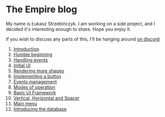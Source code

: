 # The Empire blog

My name is Łukasz Strzebińczyk. I am working on a side project, and I decided it's interesting enough to share.
Hope you enjoy it.

If you wish to discuss any parts of this, I'll be hanging around [on discord](https://discord.com/channels/1067367524792012800/1067367524792012803)

1. [Introduction](posts/1-introduction)
1. [Humble beginning](posts/2-humble-beginning)
1. [Handling events](posts/3-handling-events)
1. [Initial UI](posts/4-initial-ui)
1. [Rendering more shapes](posts/5-rendering-more-shapes)
1. [Implementing a button](posts/6-implementing-a-button)
1. [Events management](posts/7-events-management)
1. [Modes of operation](posts/8-modes-of-operation.html)
1. [Basic UI Framework](posts/9-a-basic-ui-framework.html)
1. [Vertical, Horizontal and Spacer](posts/10-vertical-horizontal-and-spacer.html)
1. [Main menu](posts/11-main-menu.html)
1. [Introducing the database](posts/12-introducing-the-database.html)
